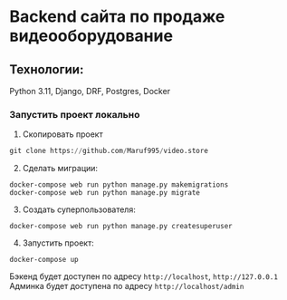 # Backend сайта по продаже видеооборудование


## Технологии:
Python 3.11, Django, DRF, Postgres, Docker

### Запустить проект локально
1. Скопировать проект
```python
git clone https://github.com/Maruf995/video.store
```

2. Сделать миграции:
```
docker-compose web run python manage.py makemigrations
docker-compose web run python manage.py migrate
```
3. Создать суперпользователя:
```
docker-compose web run python manage.py createsuperuser
```
4. Запустить проект:
```
docker-compose up
```

Бэкенд будет доступен по адресу `http://localhost`, `http://127.0.0.1`
Админка будет доступена по адресу `http://localhost/admin`

